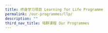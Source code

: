 ```yaml
---
title: 终身学习项目 Learning for Life Programme
permalink: /our-programmes/llp/
description: ""
third_nav_title: 培群课程 Our Programmes
---
```


